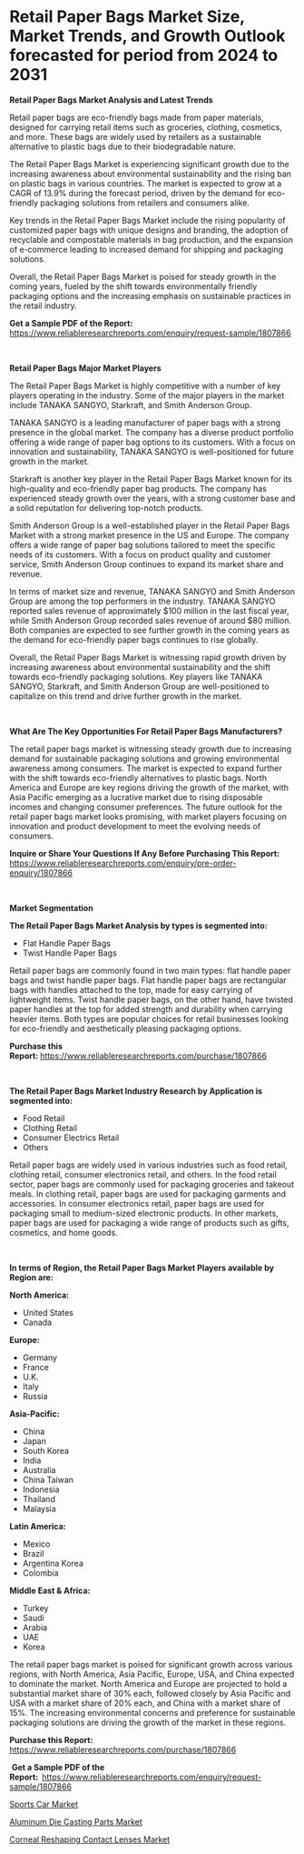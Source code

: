 <p><h1>Retail Paper Bags Market Size, Market Trends, and Growth Outlook forecasted for period from 2024 to 2031</h1></p><p><strong>Retail Paper Bags Market Analysis and Latest Trends</strong></p>
<p><p>Retail paper bags are eco-friendly bags made from paper materials, designed for carrying retail items such as groceries, clothing, cosmetics, and more. These bags are widely used by retailers as a sustainable alternative to plastic bags due to their biodegradable nature.</p><p>The Retail Paper Bags Market is experiencing significant growth due to the increasing awareness about environmental sustainability and the rising ban on plastic bags in various countries. The market is expected to grow at a CAGR of 13.9% during the forecast period, driven by the demand for eco-friendly packaging solutions from retailers and consumers alike.</p><p>Key trends in the Retail Paper Bags Market include the rising popularity of customized paper bags with unique designs and branding, the adoption of recyclable and compostable materials in bag production, and the expansion of e-commerce leading to increased demand for shipping and packaging solutions.</p><p>Overall, the Retail Paper Bags Market is poised for steady growth in the coming years, fueled by the shift towards environmentally friendly packaging options and the increasing emphasis on sustainable practices in the retail industry.</p></p>
<p><strong>Get a Sample PDF of the Report:&nbsp;</strong> <a href="https://www.reliableresearchreports.com/enquiry/request-sample/1807866">https://www.reliableresearchreports.com/enquiry/request-sample/1807866</a></p>
<p>&nbsp;</p>
<p><strong>Retail Paper Bags Major Market Players</strong></p>
<p><p>The Retail Paper Bags Market is highly competitive with a number of key players operating in the industry. Some of the major players in the market include TANAKA SANGYO, Starkraft, and Smith Anderson Group.</p><p>TANAKA SANGYO is a leading manufacturer of paper bags with a strong presence in the global market. The company has a diverse product portfolio offering a wide range of paper bag options to its customers. With a focus on innovation and sustainability, TANAKA SANGYO is well-positioned for future growth in the market.</p><p>Starkraft is another key player in the Retail Paper Bags Market known for its high-quality and eco-friendly paper bag products. The company has experienced steady growth over the years, with a strong customer base and a solid reputation for delivering top-notch products.</p><p>Smith Anderson Group is a well-established player in the Retail Paper Bags Market with a strong market presence in the US and Europe. The company offers a wide range of paper bag solutions tailored to meet the specific needs of its customers. With a focus on product quality and customer service, Smith Anderson Group continues to expand its market share and revenue.</p><p>In terms of market size and revenue, TANAKA SANGYO and Smith Anderson Group are among the top performers in the industry. TANAKA SANGYO reported sales revenue of approximately $100 million in the last fiscal year, while Smith Anderson Group recorded sales revenue of around $80 million. Both companies are expected to see further growth in the coming years as the demand for eco-friendly paper bags continues to rise globally.</p><p>Overall, the Retail Paper Bags Market is witnessing rapid growth driven by increasing awareness about environmental sustainability and the shift towards eco-friendly packaging solutions. Key players like TANAKA SANGYO, Starkraft, and Smith Anderson Group are well-positioned to capitalize on this trend and drive further growth in the market.</p></p>
<p>&nbsp;</p>
<p><strong>What Are The Key Opportunities For Retail Paper Bags Manufacturers?</strong></p>
<p><p>The retail paper bags market is witnessing steady growth due to increasing demand for sustainable packaging solutions and growing environmental awareness among consumers. The market is expected to expand further with the shift towards eco-friendly alternatives to plastic bags. North America and Europe are key regions driving the growth of the market, with Asia Pacific emerging as a lucrative market due to rising disposable incomes and changing consumer preferences. The future outlook for the retail paper bags market looks promising, with market players focusing on innovation and product development to meet the evolving needs of consumers.</p></p>
<p><strong>Inquire or Share Your Questions If Any Before Purchasing This Report:</strong> <a href="https://www.reliableresearchreports.com/enquiry/pre-order-enquiry/1807866">https://www.reliableresearchreports.com/enquiry/pre-order-enquiry/1807866</a></p>
<p>&nbsp;</p>
<p><strong>Market Segmentation</strong></p>
<p><strong>The Retail Paper Bags Market Analysis by types is segmented into:</strong></p>
<p><ul><li>Flat Handle Paper Bags</li><li>Twist Handle Paper Bags</li></ul></p>
<p><p>Retail paper bags are commonly found in two main types: flat handle paper bags and twist handle paper bags. Flat handle paper bags are rectangular bags with handles attached to the top, made for easy carrying of lightweight items. Twist handle paper bags, on the other hand, have twisted paper handles at the top for added strength and durability when carrying heavier items. Both types are popular choices for retail businesses looking for eco-friendly and aesthetically pleasing packaging options.</p></p>
<p><strong>Purchase this Report:&nbsp;</strong><a href="https://www.reliableresearchreports.com/purchase/1807866">https://www.reliableresearchreports.com/purchase/1807866</a></p>
<p>&nbsp;</p>
<p><strong>The Retail Paper Bags Market Industry Research by Application is segmented into:</strong></p>
<p><ul><li>Food Retail</li><li>Clothing Retail</li><li>Consumer Electrics Retail</li><li>Others</li></ul></p>
<p><p>Retail paper bags are widely used in various industries such as food retail, clothing retail, consumer electronics retail, and others. In the food retail sector, paper bags are commonly used for packaging groceries and takeout meals. In clothing retail, paper bags are used for packaging garments and accessories. In consumer electronics retail, paper bags are used for packaging small to medium-sized electronic products. In other markets, paper bags are used for packaging a wide range of products such as gifts, cosmetics, and home goods.</p></p>
<p>&nbsp;</p>
<p><strong>In terms of Region, the Retail Paper Bags Market Players available by Region are:</strong></p>
<p>
    <p> <strong> North America: </strong>
        <ul>
            <li>United States</li>
            <li>Canada</li>
        </ul>
        </p> 
    <p> <strong> Europe: </strong>
        <ul>
            <li>Germany</li>
            <li>France</li>
            <li>U.K.</li>
            <li>Italy</li>
            <li>Russia</li>
        </ul>
        </p> 
    <p> <strong> Asia-Pacific: </strong>
        <ul>
            <li>China</li>
            <li>Japan</li>
            <li>South Korea</li>
            <li>India</li>
            <li>Australia</li>
            <li>China Taiwan</li>
            <li>Indonesia</li>
            <li>Thailand</li>
            <li>Malaysia</li>
        </ul>
        </p> 
    <p> <strong> Latin America: </strong>
        <ul>
            <li>Mexico</li>
            <li>Brazil</li>
            <li>Argentina Korea</li>
            <li>Colombia</li>
        </ul>
        </p> 
    <p> <strong> Middle East & Africa: </strong>
        <ul>
            <li>Turkey</li>
            <li>Saudi</li>
            <li>Arabia</li>
            <li>UAE</li>
            <li>Korea</li>
        </ul>
    </p>
    </p>
<p><p>The retail paper bags market is poised for significant growth across various regions, with North America, Asia Pacific, Europe, USA, and China expected to dominate the market. North America and Europe are projected to hold a substantial market share of 30% each, followed closely by Asia Pacific and USA with a market share of 20% each, and China with a market share of 15%. The increasing environmental concerns and preference for sustainable packaging solutions are driving the growth of the market in these regions.</p></p>
<p><strong>Purchase this Report: </strong><a href="https://www.reliableresearchreports.com/purchase/1807866">https://www.reliableresearchreports.com/purchase/1807866</a></p>
<p>&nbsp;<strong>Get a Sample PDF of the Report:&nbsp;&nbsp;</strong><a href="https://www.reliableresearchreports.com/enquiry/request-sample/1807866">https://www.reliableresearchreports.com/enquiry/request-sample/1807866</a></p>
<p><strong></strong></p>
<p><p><a href="https://cedar-agate-3da.notion.site/Sports-Car-Market-Research-Report-Unlocks-Analysis-on-the-Market-Financial-Status-Market-Size-and--d79af21e2a6d438693d33fa262b2b47a">Sports Car Market</a></p><p><a href="https://github.com/mancsybtousav/Market-Research-Report-List-1/blob/main/aluminum-die-casting-parts-market.md">Aluminum Die Casting Parts Market</a></p><p><a href="https://github.com/josesg55/Market-Research-Report-List-1/blob/main/corneal-reshaping-contact-lenses-market.md">Corneal Reshaping Contact Lenses Market</a></p></p>
